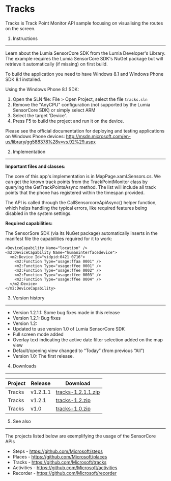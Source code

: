 Tracks
======

Tracks is Track Point Monitor API sample focusing on visualising the routes on
the screen.

1. Instructions
--------------------------------------------------------------------------------

Learn about the Lumia SensorCore SDK from the Lumia Developer's Library. The
example requires the Lumia SensorCore SDK's NuGet package but will retrieve it
automatically (if missing) on first build.

To build the application you need to have Windows 8.1 and Windows Phone SDK 8.1
installed.

Using the Windows Phone 8.1 SDK:

1. Open the SLN file: File > Open Project, select the file `tracks.sln`
2. Remove the "AnyCPU" configuration (not supported by the Lumia SensorCore SDK)
or simply select ARM
3. Select the target 'Device'.
4. Press F5 to build the project and run it on the device.

Please see the official documentation for
deploying and testing applications on Windows Phone devices:
http://msdn.microsoft.com/en-us/library/gg588378%28v=vs.92%29.aspx


2. Implementation
--------------------------------------------------------------------------------

**Important files and classes:**

The core of this app's implementation is in MapPage.xaml.Sensors.cs. We can get 
the known track points from the TrackPointMonitor class by querying the 
GetTrackPointsAsync method. The list will include all track points that the phone 
has registered within the timespan provided.

The API is called through the CallSensorcoreApiAsync() helper function, which helps
handling the typical errors, like required features being disabled in the system
settings.

**Required capabilities:**

The SensorSore SDK (via its NuGet package) automatically inserts in the manifest
file the capabilities required for it to work:

    <DeviceCapability Name="location" />
    <m2:DeviceCapability Name="humaninterfacedevice">
      <m2:Device Id="vidpid:0421 0716">
        <m2:Function Type="usage:ffaa 0001" />
        <m2:Function Type="usage:ffee 0001" />
        <m2:Function Type="usage:ffee 0002" />
        <m2:Function Type="usage:ffee 0003" />
        <m2:Function Type="usage:ffee 0004" />
      </m2:Device>
    </m2:DeviceCapability>


3. Version history
--------------------------------------------------------------------------------

* Version 1.2.1.1: Some bug fixes made in this release
* Version 1.2.1: Bug fixes
* Version 1.2:
 * Updated to use version 1.0 of Lumia SensorCore SDK
 * Full screen mode added
 * Overlay text indicating the active date filter selection added on the map view
 * Default/opening view changed to “Today” (from previous “All”)
* Version 1.0: The first release.


4. Downloads
--------------------------------------------------------------------------------

| Project | Release | Download |
| ------- | --------| -------- |
| Tracks | v1.2.1.1 | [tracks-1.2.1.1.zip](https://github.com/microsoft/tracks/archive/v1.2.1.1.zip) |
| Tracks | v1.2.1 | [tracks-1.2.zip](https://github.com/microsoft/tracks/archive/v1.2.zip) |
| Tracks | v1.0 | [tracks-1.0.zip](https://github.com/microsoft/tracks/archive/v1.0.zip) |


5. See also
--------------------------------------------------------------------------------

The projects listed below are exemplifying the usage of the SensorCore APIs

* Steps -  https://github.com/Microsoft/steps
* Places - https://github.com/Microsoft/places
* Tracks - https://github.com/Microsoft/tracks
* Activities - https://github.com/Microsoft/activities
* Recorder - https://github.com/Microsoft/recorder

